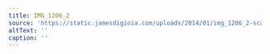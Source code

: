 ```yaml
---
title: IMG_1206_2
source: 'https://static.jamesdigioia.com/uploads/2014/01/img_1206_2-scaled.jpg'
altText: ''
caption: ''
---
```


